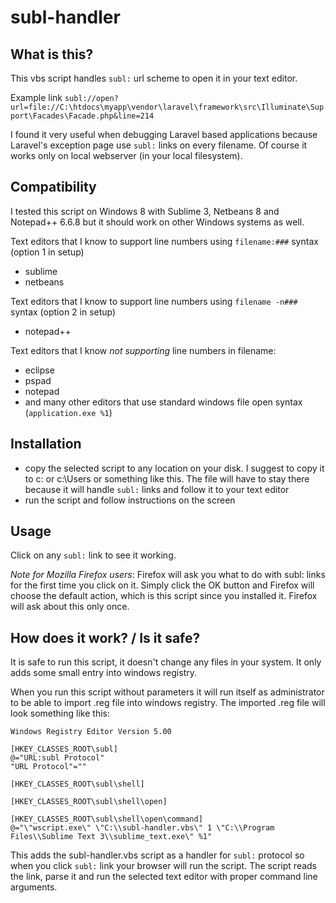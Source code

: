subl-handler
============

## What is this?

This vbs script handles `subl:` url scheme to open it in your text editor.

Example link
``` subl://open?url=file://C:\htdocs\myapp\vendor\laravel\framework\src\Illuminate\Support\Facades\Facade.php&line=214 ```

I found it very useful when debugging Laravel based applications because Laravel's exception page use `subl:` links on every filename.
Of course it works only on local webserver (in your local filesystem).

## Compatibility

I tested this script on Windows 8 with Sublime 3, Netbeans 8 and Notepad++ 6.6.8 but it should work on other Windows systems as well.

Text editors that I know to support line numbers using `filename:###` syntax (option 1 in setup)
- sublime
- netbeans

Text editors that I know to support line numbers using `filename -n###` syntax (option 2 in setup)
- notepad++

Text editors that I know *not supporting* line numbers in filename:
- eclipse
- pspad
- notepad
- and many other editors that use standard windows file open syntax (`application.exe %1`)

## Installation

- copy the selected script to any location on your disk. I suggest to copy it to c: or c:\Users or something like this. The file will have to stay there because it will handle `subl:` links and follow it to your text editor
- run the script and follow instructions on the screen

## Usage

Click on any `subl:` link to see it working.

*Note for Mozilla Firefox users*: Firefox will ask you what to do with subl: links for the first time you click on it. Simply click the OK button and Firefox will choose the default action, which is this script since you installed it. Firefox will ask about this only once.

## How does it work? / Is it safe?

It is safe to run this script, it doesn't change any files in your system. It only adds some small entry into windows registry.

When you run this script without parameters it will run itself as administrator to be able to import .reg file into windows registry.
The imported .reg file will look something like this:
```
Windows Registry Editor Version 5.00

[HKEY_CLASSES_ROOT\subl]
@="URL:subl Protocol"
"URL Protocol"=""

[HKEY_CLASSES_ROOT\subl\shell]

[HKEY_CLASSES_ROOT\subl\shell\open]

[HKEY_CLASSES_ROOT\subl\shell\open\command]
@="\"wscript.exe\" \"C:\\subl-handler.vbs\" 1 \"C:\\Program Files\\Sublime Text 3\\sublime_text.exe\" %1"
```

This adds the subl-handler.vbs script as a handler for `subl:` protocol so when you click `subl:` link your browser will run the script. The script reads the link, parse it and run the selected text editor with proper command line arguments.
